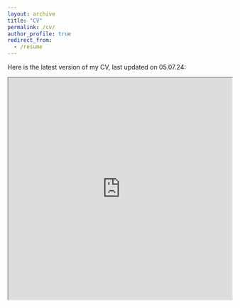 ```yaml
---
layout: archive
title: "CV"
permalink: /cv/
author_profile: true
redirect_from:
  - /resume
---
```


Here is the latest version of my CV, last updated on 05.07.24:
<iframe src="https://edualas.github.io/files/resume.html" width="100%" height="500px">
</iframe>

